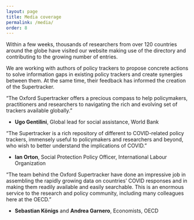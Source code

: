 ```yaml
---
layout: page
title: Media coverage
permalink: /media/
order: 8
---
```


Within a few weeks, thousands of researchers from over 120 countries around the globe have visited our website making use of the directory and contributing to the growing number of entries.

We are working with authors of policy trackers to propose concrete actions to solve information gaps in existing policy trackers and create synergies between them. At the same time, their feedback has informed the creation of the Supertracker.

“The Oxford Supertracker offers a precious compass to help policymakers, practitioners and researchers to navigating the rich and evolving set of trackers available globally.”
 - **Ugo Gentilini**, Global lead for social assistance, World Bank

“The Supertracker is a rich repository of different to COVID-related policy trackers, immensely useful to policymakers and researchers and beyond, who wish to better understand the implications of COVID.” 
- **Ian Orton**, Social Protection Policy Officer, International Labour Organization

“The team behind the Oxford Supertracker have done an impressive job in assembling the rapidly growing data on countries’ COVID responses and in making them readily available and easily searchable. This is an enormous service to the research and policy community, including many colleagues here at the OECD.” 
- **Sebastian Königs** and **Andrea Garnero**, Economists, OECD

